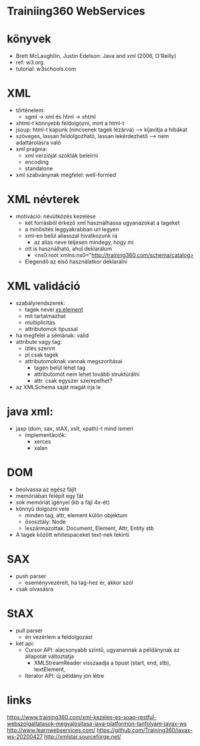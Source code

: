# Trainiing360 WebServices

# könyvek
 * Brett McLaughilin, Justin Edelson: Java and xml (2006, O'Reilly)
 * ref: w3.org
 * tutorial: w3schools.com
 
# XML
 * történelem:
   * sgml -> xml és html -> xhtml
 * xhtml-t könnyebb feldolgozni, mint a html-t
 * jsoup: html-t kapunk (nincsenek tagek lezárva) --> kijavítja a hibákat
 * szöveges, lassan feldolgozható, lassan lekérdezhető --> nem adattárolásra való
 * xml pragma:
    * xml verzióját szokták beleírni
    * encoding
    * standalone
 * xml szabványnak megfelel: well-formed

# XML névterek
 * motiváció: névütközés kezelése
   * két forrásból érkező xml használhassa ugyanazokat a tageket
   * a minősítés leggyakrabban url legyen
   * xml-en belül aliasszal hivatkozunk rá
     * az alias neve teljesen mindegy, hogy mi
   * ott is használható, ahol deklarálom
     * <ns0:root xmlns:ns0="http://training360.com/schema/catalog>
   * Elegendő az első használatkor deklarálni

# XML validáció
 * szabályrendszerek:
   * tagek nevei <xs:element>
   * mit tartalmazhat
   * multiplicitás
   * attributomok tipussal
 * ha megfelel a sémának: valid
 * attribute vagy tag:
   * ízlés szerint
   * pl csak tagek
   * attributomoknak vannak megszorításai
     * tagen belül lehet tag
     * attributomot nem lehet tovább struktúrálni
     * attr. csak egyszer szerepelhet?
 * az XMLSchema saját magát írja le

# java xml:
 * jaxp (dom, sax, stAX, xslt, xpath)-t mind ismeri
   * implementációk:
     * xerces
     * xalan
# DOM
 * beolvassa az egész fájlt
 * memóriában felépít egy fát
 * sok memóriát igényel (kb a fájl 4x-ét)
 * könnyű dolgozni vele
   * minden tag, attr, element külön objektum
   * ősosztály: Node
   * leszármazottak: Document, Element, Attr, Entity stb
 * A tagek között whitespaceket text-nek tekinti

# SAX
 * push parser
   * eseményvezérelt, ha tag-hez ér, akkor szól
 * csak olvasásra

# StAX
 * pull parser
   * én vezérlem a feldolgozást
 * két api:
   * Cursor API: alacsonyabb szintű, ugyanannak a példánynak az állapotát változtatja
     * XMLStreamReader visszaadja a tipust (start, end, stb), textElement, 
   * Iterator API: új példány jön létre
 
# links
https://www.training360.com/xml-kezeles-es-soap-restful-webszolgaltatasok-megvalositasa-java-platformon-tanfolyam-javax-ws
http://www.learnwebservices.com/
https://github.com/Training360/javax-ws-20200427
http://xmlstar.sourceforge.net/
